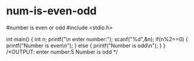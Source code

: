 # num-is-even-odd
#number is even or odd
#include <stdio.h>

int main() {
   int n;
   printf("\n enter number:");
   scanf("%d",&n);
   if(n%2==0)
   {
       printf("Number is even\n");
   }
   else
   {
       printf("Number is odd\n");
   }
}
/*OUTPUT:
enter number:5
Number is odd
*/

